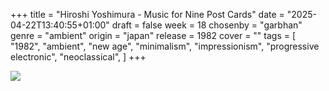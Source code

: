 +++
title = "Hiroshi Yoshimura - Music for Nine Post Cards"
date = "2025-04-22T13:40:55+01:00"
draft = false
week = 18
chosenby = "garbhan"
genre = "ambient"
origin = "japan"
release = 1982
cover = ""
tags = [
    "1982",
    "ambient",
    "new age",
    "minimalism",
    "impressionism",
    "progressive electronic",
    "neoclassical",
]
+++

![](../../images/covers/hiroshi-yoshimura-music-for-nine-post-cards.jpg)
